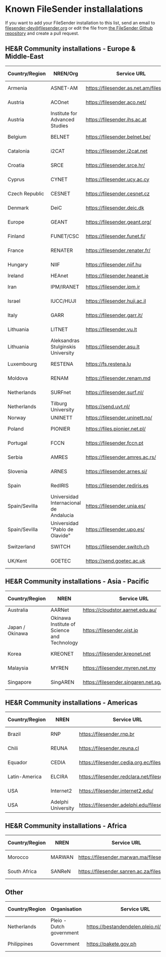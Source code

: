 # Known FileSender installalations 

If you want to add your FileSender installation to this list, send an email to filesender-dev@filesender.org or edit the file from [the FileSender Github repository](https://github.com/filesender/filesender/tree/master/docs) and create a pull request.

## 
## HE&R Community installations - Europe & Middle-East

| Country/Region|NREN/Org	| Service URL					| Known since|
| --- | --- | --- |---|
| Armenia	| ASNET-AM	| https://filesender.as.net.am/filesender/	| Feb 2016| 
| Austria	| ACOnet	| https://filesender.aco.net/			| Nov 2012|
| Austria	| Institute for Advanced Studies	| https://filesender.ihs.ac.at	| Jan 2014|
| Belgium	| BELNET	| https://filesender.belnet.be/			| Mar 2010| 
| Catalonia	| i2CAT		| https://filesender.i2cat.net			| Apr 2011|
| Croatia	| SRCE		| https://filesender.srce.hr/			| Oct 2010|
| Cyprus	| CYNET		| https://filesender.ucy.ac.cy			| Nov 2012|
| Czech Republic| CESNET	| https://filesender.cesnet.cz			| Feb 2012| 
| Denmark	| DeiC		| https://filesender.deic.dk			| Mar 2012| 
| Europe	| GEANT		| https://filesender.geant.org/			| Sep 2010|
| Finland	| FUNET/CSC	| https://filesender.funet.fi/			| Sep 2012|
| France	| RENATER	| https://filesender.renater.fr/		| Nov 2013|
| Hungary	| NIIF		| https://filesender.niif.hu			| Feb 2012|
| Ireland	| HEAnet	| https://filesender.heanet.ie			| 2009 |
| Iran		| IPM/IRANET	| https://filesender.ipm.ir			| Aug 2016|
| Israel	| IUCC/HUJI	| https://filesender.huji.ac.il			| Mar 2012|
| Italy		| GARR		| https://filesender.garr.it/			| Apr 2012|
| Lithuania	| LITNET	| https://filesender.vu.lt			| Feb 2012|
| Lithuania	| Aleksandras Stulginskis University	| https://filesender.asu.lt	| Feb 2012|
| Luxembourg	| RESTENA	| https://fs.restena.lu				| Feb 2011|
| Moldova	| RENAM		| https://filesender.renam.md			| Aug 2016|
| Netherlands	| SURFnet	| https://filesender.surf.nl/			| Jun 2010|
| Netherlands	| Tilburg University			| https://send.uvt.nl/		| May 2012|
| Norway	| UNINETT	| https://filesender.uninett.no/		| 2009|
| Poland	| PIONIER	| https://files.pionier.net.pl/			| Apr 2013|
| Portugal	| FCCN		| https://filesender.fccn.pt			| Jan 2011| 
| Serbia	| AMRES		| https://filesender.amres.ac.rs/		| Jul 2014|
| Slovenia	| ARNES		| https://filesender.arnes.si/ 			| May 2011| 
| Spain		| RedIRIS	| https://filesender.rediris.es			| Mar 2017|
| Spain/Sevilla	| Universidad Internacional de Andalucia| https://filesender.unia.es/	| May 2014|
| Spain/Sevilla	| Universidad "Pablo de Olavide"	| https://filesender.upo.es/	| May 2014|
| Switzerland	| SWITCH	| https://filesender.switch.ch			| Sep 2012|
| UK/Kent	| GOETEC	| https://send.goetec.ac.uk			| Aug 2014|

## 
## HE&R Community installations - Asia - Pacific
| Country/Region|NREN  | Service URL | Known since|
| --- | --- | --- |---|
| Australia	| AARNet	| https://cloudstor.aarnet.edu.au/		| 2009 |
| Japan / Okinawa| Okinawa Institute of Science and Technology	| https://filesender.oist.jp	| Sep 2013|
| Korea		| KREONET	| https://filesender.kreonet.net		| Mar 2014|
| Malaysia	| MYREN		| https://filesender.myren.net.my		| Oct 2017| 
| Singapore	| SingAREN	| https://filesender.singaren.net.sg/filesender	| Jun 2016|

## 
## HE&R Community installations - Americas
| Country/Region|NREN  | Service URL | Known since|
| --- | --- | --- |---|
| Brazil	| RNP		| https://filesender.rnp.br			| Oct 2014|
| Chili		| REUNA		| https://filesender.reuna.cl			| Sep 2013|
| Equador 	| CEDIA		| https://filesender.cedia.org.ec/filesender/	| Jun 2017| 
| Latin-America	| ELCIRA	| https://filesender.redclara.net/filesender/	| Oct 2013|
| USA		| Internet2	| https://filesender.internet2.edu/		| Jul 2012|
| USA 		| Adelphi University | https://filesender.adelphi.edu/filesender/ | Dec 2013 |


## 
## HE&R Community installations - Africa
| Country/Region|NREN  | Service URL | Known since|
| --- | --- | --- |---|
| Morocco	| MARWAN	| https://filesender.marwan.ma/filesender	| Feb 2015|
| South Africa	| SANReN	| https://filesender.sanren.ac.za/filesender	| Apr 2014|



## Other
| Country/Region| Organisation | Service URL | Known since|
| --- | --- | --- |---|
| Netherlands	| Pleio - Dutch government | https://bestandendelen.pleio.nl/filesender | Oct 2013|
| Philippines	| Government	| https://pakete.gov.ph 			| Jul 2013|

